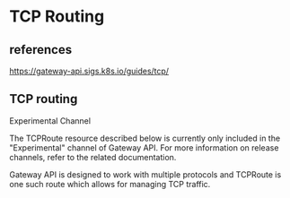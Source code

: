 # TCP Routing

## references

<https://gateway-api.sigs.k8s.io/guides/tcp/>

## TCP routing

Experimental Channel

The TCPRoute resource described below is currently only included in the "Experimental" channel of Gateway API. For more information on release channels, refer to the related documentation.

Gateway API is designed to work with multiple protocols and TCPRoute is one such route which allows for managing TCP traffic.
